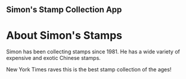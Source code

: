 Simon's Stamp Collection App
---

# About Simon's Stamps

Simon has been collecting stamps since 1981. He has a wide variety of expensive and exotic Chinese stamps.

New York Times raves this is the best stamp collection of the ages!



